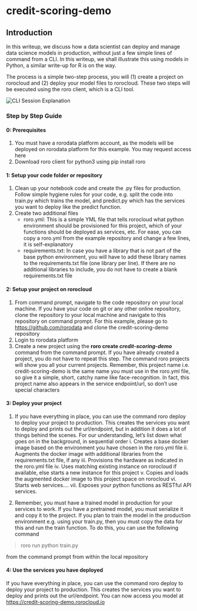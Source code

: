 # credit-scoring-demo
## Introduction
In this writeup, we discuss how a data scientist can deploy and manage data science models in production, without just a few simple lines of command from a CLI. In this writeup, we shall illustrate this using models in Python, a similar write-up for R is on the way.

The process is a simple two-step process, you will (1) create a project on rorocloud and (2) deploy your model files to rorocloud. These two steps will be executed using the roro client, which is a CLI tool.

![CLI Session Explanation](https://github.com/rorodata/credit-scoring-demo/blob/master/CLI_screenshot.jpg "CLI Session Create and Deploy Project")

### Step by Step Guide

####  0: Prerequisites
1.	You must have a rorodata platform account, as the models will be deployed on rorodata platform for this example. You may request access here
2.	Download roro client for python3 using pip install roro

#### 1: Setup your code folder or repository
1.	Clean up your notebook code and create the .py files for production. Follow simple hygiene rules for your code, e.g. split the code into train.py which trains the model, and predict.py which has the services you want to deploy like the predict function. 
2.	Create two additional files
    - roro.yml: This is a simple YML file that tells rorocloud what python environment should be provisioned for this project, which of your functions should be deployed as services, etc. For ease, you can copy a roro.yml from the example repository and change a few lines, it is self-explanatory
    - requirements.txt: In case you have a library that is not part of the base python environment, you will have to add these library names to the requirements.txt file (one library per line). If there are no additional libraries to include, you do not have to create a blank requirements.txt file


#### 2: Setup your project on rorocloud
1.	From command prompt, navigate to the code repository on your local machine. If you have your code on git or any other online repository, clone the repository to your local machine and navigate to this repository on command prompt. For this example, please go to https://github.com/rorodata and clone the credit-scoring-demo repository
2.	Login to rorodata platform
3.	Create a new project using the <b>roro create *credit-scoring-demo* </b> command from the command prompt. If you have already created a project, you do not have to repeat this step. The command roro projects will show you all your current projects. Remember, this project name i.e. credit-scoring-demo is the same name you must use in the roro.yml file, so give it a simple, short, catchy name like face-recognition. In fact, this project name also appears in the service endpoint/url, so don’t use special characters

#### 3: Deploy your project
1.	If you have everything in place, you can use the command roro deploy to deploy your project to production. This creates the services you want to deploy and prints out the url/endpoint, but in addition it does a lot of things behind the scenes. For our understanding, let’s list down what goes on in the background, in sequential order
                    i.   Creates a base docker image based on the environment you have chosen in the roro.yml file
                    ii.  Augments the docker image with additional libraries from the requirements.txt file, if any
                    iii. Provisions the hardware as indicated in the roro.yml file
                    iv.  Uses matching existing instance on rorocloud if available, else starts a new instance for this project
                    v.   Copies and loads the augmented docker image to this project space on rorocloud
                    vi.  Starts web services….
                    vii. Exposes your python functions as RESTful API services.

2.	Remember, you must have a trained model in production for your services to work. If you have a pretrained model, you must serialize it and copy it to the project. If you plan to train the model in the production environment e.g. using your train.py, then you must copy the data for this and run the train function. To do this, you can use the following command 
> roro run python train.py

from the command prompt from within the local repository

#### 4: Use the services you have deployed

If you have everything in place, you can use the command roro deploy to deploy your project to production. This creates the services you want to deploy and prints out the url/endpoint. You can now access you model at https://credit-scoring-demo.rorocloud.io
